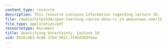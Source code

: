 ```yaml
---
content_type: resource
description: This resource contains information regarding lecture 10.
file: /media/https%3A/open-learning-course-data-rc.s3.amazonaws.com/12-s990-quantifying-uncertainty-fall-2012/0556cd03dc8637bd50113f86d36dfeaa_MIT12_S990F12_lec10.pdf
file_type: application/pdf
resourcetype: Document
title: Quantifying Uncertainty, Lecture 10
uid: 0556cd03-dc86-37bd-5011-3f86d36dfeaa
---
```

